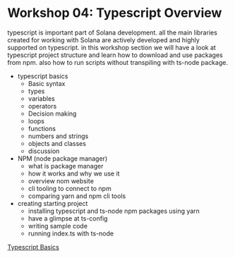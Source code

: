 # Workshop 04: Typescript Overview

typescript is important part of Solana development. all the main libraries created for working with Solana are actively developed and highly supported on typescript. in this workshop section we will have a look at typescript project structure and learn how to download and use packages from npm. also how to run scripts without transpiling with ts-node package.

* typescript basics
  * Basic syntax
  * types
  * variables
  * operators
  * Decision making
  * loops
  * functions
  * numbers and strings
  * objects and classes
  * discussion
* NPM (node package manager)
  * what is package manager
  * how it works and why we use it
  * overview nom website
  * cli tooling to connect to npm
  * comparing yarn and npm cli tools
* creating starting project
  * installing typescript and ts-node npm packages using yarn
  * have a glimpse at ts-config
  * writing sample code
  * running index.ts with ts-node

[Typescript Basics](https://www.tutorialspoint.com/typescript/typescript\_ambients.htm)
